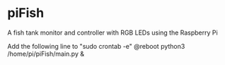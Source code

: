# piFish
A fish tank monitor and controller with RGB LEDs using the Raspberry Pi

Add the following line to "sudo crontab -e"
@reboot python3 /home/pi/piFish/main.py &
